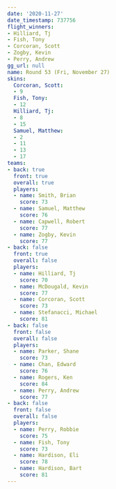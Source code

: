 ```yaml
---
date: '2020-11-27'
date_timestamp: 737756
flight_winners:
- Hilliard, Tj
- Fish, Tony
- Corcoran, Scott
- Zogby, Kevin
- Perry, Andrew
gg_url: null
name: Round 53 (Fri, November 27)
skins:
  Corcoran, Scott:
  - 9
  Fish, Tony:
  - 12
  Hilliard, Tj:
  - 8
  - 15
  Samuel, Matthew:
  - 2
  - 11
  - 13
  - 17
teams:
- back: true
  front: true
  overall: true
  players:
  - name: Smith, Brian
    score: 73
  - name: Samuel, Matthew
    score: 76
  - name: Capwell, Robert
    score: 77
  - name: Zogby, Kevin
    score: 77
- back: false
  front: true
  overall: false
  players:
  - name: Hilliard, Tj
    score: 70
  - name: McDougald, Kevin
    score: 77
  - name: Corcoran, Scott
    score: 73
  - name: Stefanacci, Michael
    score: 81
- back: false
  front: false
  overall: false
  players:
  - name: Parker, Shane
    score: 73
  - name: Chan, Edward
    score: 76
  - name: Rogers, Ken
    score: 84
  - name: Perry, Andrew
    score: 77
- back: false
  front: false
  overall: false
  players:
  - name: Perry, Robbie
    score: 75
  - name: Fish, Tony
    score: 73
  - name: Hardison, Eli
    score: 78
  - name: Hardison, Bart
    score: 81
---
```

